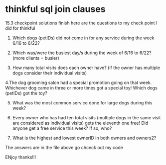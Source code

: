 # thinkful sql join clauses
15.3 checkpoint solutions finish
here are the questions to my check point I did for thinkful

1. Which dogs (petIDs) did not come in for any service during the week 6/16 to 6/22?

2. Which was/were the busiest day/s during the week of 6/16 to 6/22? (more clients = busier)

3. How many total visits does each owner have?  (if the owner has multiple dogs consider their individual visits)

4.The dog grooming salon had a special promotion going on that week. Whichever dog came in three or more times got a special toy! Which dogs (petIDs) got the toy?

5. What was the most common service done for large dogs during this week?

6. Every owner who has had ten total visits (multiple dogs in the same visit are considered as individual visits) gets the eleventh one free! 
  Did anyone get a free service this week? If so, who? 

7. What is the highest and lowest ownerID in both owners and owners2?


The answers are in the file above go chceck out my code

ENjoy thanks!!!
